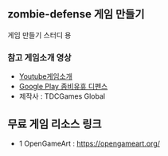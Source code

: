 ## zombie-defense 게임 만들기

게임 만들기 스터디 용 


### 참고 게임소개 영상

- [Youtube게임소개](https://youtu.be/_G-loAXmpnI)
- [Google Play 좀비유휴 디펜스](https://play.google.com/store/apps/details?id=tdcgame.zombie.idle.defense)
- 제작사 : TDCGames Global


무료 게임 리소스 링크
---
- 1 OpenGameArt : https://opengameart.org/
